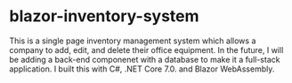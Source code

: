 # blazor-inventory-system
This is a single page inventory management system which allows a company to add, edit, and delete their office equipment.
In the future, I will be adding a back-end componenet with a database to make it a full-stack application.
I built this with C#, .NET Core 7.0. and Blazor WebAssembly.
